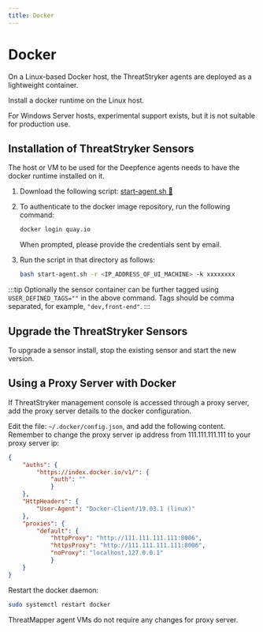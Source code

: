 ```yaml
---
title: Docker
---
```


# Docker

On a Linux-based Docker host, the ThreatStryker agents are deployed as a lightweight container.

Install a docker runtime on the Linux host.

For Windows Server hosts, experimental support exists, but it is not suitable for production use.

## Installation of ThreatStryker Sensors

The host or VM to be used for the Deepfence agents needs to have the docker runtime installed on it.

1. Download the following script: [start-agent.sh 🔗](../files/start-agent.sh)
2. To authenticate to the docker image repository, run the following command:

    ```bash
    docker login quay.io
    ```

   When prompted, please provide the credentials sent by email.

3. Run the script in that directory as follows:

    ```bash
    bash start-agent.sh -r <IP_ADDRESS_OF_UI_MACHINE> -k xxxxxxxx
    ```

:::tip
Optionally the sensor container can be further tagged using ```USER_DEFINED_TAGS=""``` in the above command. Tags should be comma separated, for example, ```"dev,front-end"```.
:::

## Upgrade the ThreatStryker Sensors

To upgrade a sensor install, stop the existing sensor and start the new version.

## Using a Proxy Server with Docker

If ThreatStryker management console is accessed through a proxy server, add the proxy server details to the docker configuration.

Edit the file: `~/.docker/config.json`, and add the following content.  Remember to change the proxy server ip address from 111.111.111.111 to your proxy server ip:

```json
{
    "auths": {
        "https://index.docker.io/v1/": {
            "auth": ""
            }
    },
    "HttpHeaders": {
        "User-Agent": "Docker-Client/19.03.1 (linux)"
    },
    "proxies": {
        "default": {
            "httpProxy": "http://111.111.111.111:8006",
            "httpsProxy": "http://111.111.111.111:8006",
            "noProxy": "localhost,127.0.0.1"
            }
    }
}
```

Restart the docker daemon:

```bash
sudo systemctl restart docker
```

ThreatMapper agent VMs do not require any changes for proxy server.
